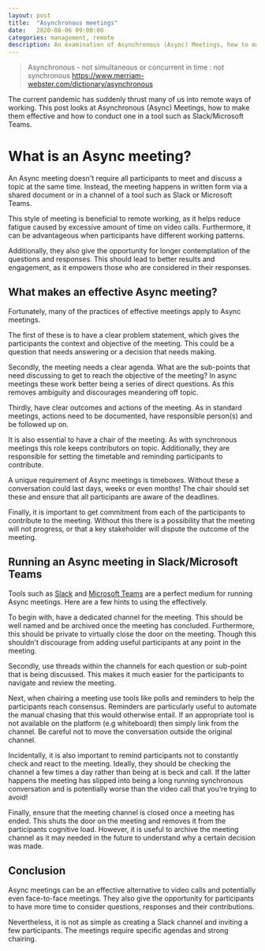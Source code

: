 ```yaml
---
layout: post
title:  "Asynchronous meetings"
date:   2020-08-06 09:00:00
categories: management, remote
description: An examination of Asynchronous (Async) Meetings, how to make them effective and how to conduct one in a tool such as Slack/Microsoft Teams.
---
```


> Asynchronous - not simultaneous or concurrent in time : not synchronous
https://www.merriam-webster.com/dictionary/asynchronous

The current pandemic has suddenly thrust many of us into remote ways of working.  This post looks at Asynchronous (Async) Meetings, how to make them effective and how to conduct one in a tool such as Slack/Microsoft Teams.

# What is an Async meeting?

An Async meeting doesn't require all participants to meet and discuss a topic at the same time.  Instead, the meeting happens in written form via a shared document or in a channel of a tool such as Slack or Microsoft Teams.

This style of meeting is beneficial to remote working, as it helps reduce fatigue caused by excessive amount of time on video calls.  Furthermore, it can be advantageous when participants have different working patterns.

Additionally, they also give the opportunity for longer contemplation of the questions and responses.  This should lead to better results and engagement, as it empowers those who are considered in their responses.

## What makes an effective Async meeting?  

Fortunately, many of the practices of effective meetings apply to Async meetings. 

The first of these is to have a clear problem statement, which gives the participants the context and objective of the meeting. This could be a question that needs answering or a decision that needs making.

Secondly, the meeting needs a clear agenda. What are the sub-points that need discussing to get to reach the objective of the meeting? In async meetings these work better being a series of direct questions.  As this removes ambiguity and discourages meandering off topic.

Thirdly, have clear outcomes and actions of the meeting. As in standard meetings, actions need to be documented, have responsible person(s) and be followed up on.

It is also essential to have a chair of the meeting. As with synchronous meetings this role keeps contributors on topic. Additionally, they are responsible for setting the timetable and reminding participants to contribute.

A unique requirement of Async meetings is timeboxes. Without these a conversation could last days, weeks or even months! The chair should set these and ensure that all participants are aware of the deadlines.

Finally, it is important to get commitment from each of the participants to contribute to the meeting.  Without this there is a possibility that the meeting will not progress, or that a key stakeholder will dispute the outcome of the meeting.

## Running an Async meeting in Slack/Microsoft Teams

Tools such as [Slack](https://slack.com) and [Microsoft Teams](http://teams.microsoft.com) are a perfect medium for running Async meetings. Here are a few hints to using the effectively.

To begin with, have a dedicated channel for the meeting.  This should be well named and be archived once the meeting has concluded.  Furthermore, this should be private to virtually close the door on the meeting. Though this shouldn't discourage from adding useful participants at any point in the meeting.

Secondly, use threads within the channels for each question or sub-point that is being discussed. This makes it much easier for the participants to navigate and review the meeting.

Next, when chairing a meeting use tools like polls and reminders to help the participants reach consensus.  Reminders are particularly useful to automate the manual chasing that this would otherwise entail.  If an appropriate tool is not available on the platform (e.g whiteboard) then simply link from the channel.  Be careful not to move the conversation outside the original channel.

Incidentally, it is also important to remind participants not to constantly check and react to the meeting. Ideally, they should be checking the channel a few times a day rather than being at is beck and call.  If the latter happens the meeting has slipped into being a long running synchronous conversation and is potentially worse than the video call that you’re trying to avoid!

Finally, ensure that the meeting channel is closed once a meeting has ended. This shuts the door on the meeting and removes it from the participants cognitive load.  However, it is useful to archive the meeting channel as it may needed in the future to understand why a certain decision was made.

## Conclusion 

Async meetings can be an effective alternative to video calls and potentially even face-to-face meetings.  They also give the opportunity for participants to have more time to consider questions, responses and their contributions.

Nevertheless, it is not as simple as creating a Slack channel and inviting a few participants.  The meetings require specific agendas and strong chairing.